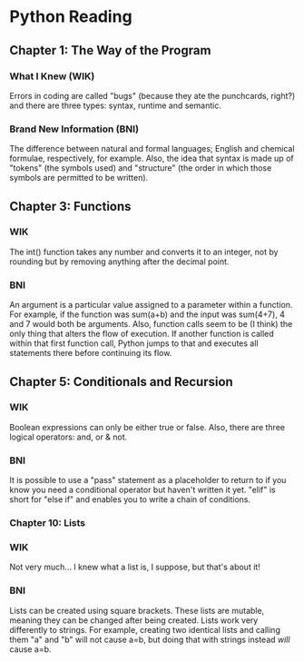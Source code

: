 # Python Reading

## Chapter 1: The Way of the Program

### What I Knew (WIK)

Errors in coding are called "bugs" (because they ate the punchcards, right?) and there are three types: syntax, runtime and semantic.

### Brand New Information (BNI)

The difference between natural and formal languages; English and chemical formulae, respectively, for example. Also, the idea that syntax is made up of "tokens" (the symbols used) and "structure" (the order in which those symbols are permitted to be written).

## Chapter 3: Functions

### WIK

The int() function takes any number and converts it to an integer, not by rounding but by removing anything after the decimal point.

### BNI

An argument is a particular value assigned to a parameter within a function. For example, if the function was sum(a+b) and the input was sum(4+7), 4 and 7 would both be arguments.
Also, function calls seem to be (I think) the only thing that alters the flow of execution. If another function is called within that first function call, Python jumps to that and executes all statements there before continuing its flow.

## Chapter 5: Conditionals and Recursion

### WIK

Boolean expressions can only be either true or false. Also, there are three logical operators: and, or & not.

### BNI

It is possible to use a "pass" statement as a placeholder to return to if you know you need a conditional operator but haven't written it yet.
"elif" is short for "else if" and enables you to write a chain of conditions.

### Chapter 10: Lists

### WIK

Not very much... I knew what a list is, I suppose, but that's about it!

### BNI

Lists can be created using square brackets. These lists are mutable, meaning they can be changed after being created. Lists work very differently to strings. For example, creating two identical lists and calling them "a" and "b" will not cause a=b, but doing that with strings instead *will* cause a=b.
